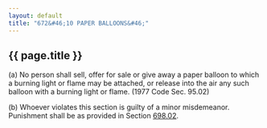 ```yaml
---
layout: default 
title: "672&#46;10 PAPER BALLOONS&#46;"
---
```


{{ page.title }}
----------------

​(a) No person shall sell, offer for sale or give away a paper balloon
to which a burning light or flame may be attached, or release into the
air any such balloon with a burning light or flame. (1977 Code Sec.
95.02)

​(b) Whoever violates this section is guilty of a minor misdemeanor.
Punishment shall be as provided in Section [698.02](38e2f631.html).
